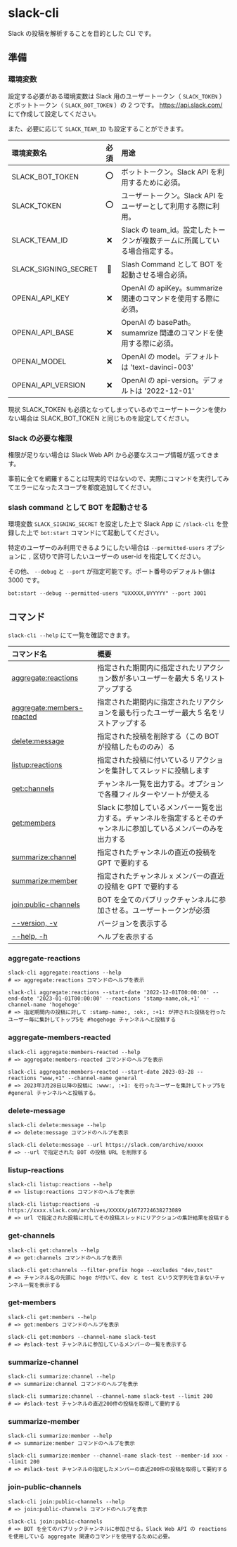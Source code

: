 # slack-cli

Slack の投稿を解析することを目的とした CLI です。

## 準備

### 環境変数

設定する必要がある環境変数は Slack 用のユーザートークン（ `SLACK_TOKEN` ）とボットトークン（ `SLACK_BOT_TOKEN` ）の 2 つです。
https://api.slack.com/ にて作成して設定してください。

また、必要に応じて `SLACK_TEAM_ID` も設定することができます。

| 環境変数名           | 必須 | 用途                                                                       |
| :------------------- | :--: | :------------------------------------------------------------------------- |
| SLACK_BOT_TOKEN      |  ⭕  | ボットトークン。Slack API を利用するために必須。                           |
| SLACK_TOKEN          |  ⭕  | ユーザートークン。Slack API をユーザーとして利用する際に利用。             |
| SLACK_TEAM_ID        |  ❌  | Slack の team_id。設定したトークンが複数チームに所属している場合指定する。 |
| SLACK_SIGNING_SECRET |  🔺  | Slash Command として BOT を起動させる場合必須。                            |
| OPENAI_API_KEY       |  ❌  | OpenAI の apiKey。summarize 関連のコマンドを使用する際に必須。             |
| OPENAI_API_BASE      |  ❌  | OpenAI の basePath。sumamrize 関連のコマンドを使用する際に必須。           |
| OPENAI_MODEL         |  ❌  | OpenAI の model。デフォルトは 'text-davinci-003'                           |
| OPENAI_API_VERSION   |  ❌  | OpenAI の api-version。デフォルトは '2022-12-01'                           |

現状 SLACK_TOKEN も必須となってしまっているのでユーザートークンを使わない場合は SLACK_BOT_TOKEN と同じものを設定してください。

### Slack の必要な権限

権限が足りない場合は Slack Web API から必要なスコープ情報が返ってきます。

事前に全てを網羅することは現実的ではないので、実際にコマンドを実行してみてエラーになったスコープを都度追加してください。

### slash command として BOT を起動させる

環境変数 `SLACK_SIGNING_SECRET` を設定した上で Slack App に `/slack-cli` を登録した上で `bot:start` コマンドにて起動してください。

特定のユーザーのみ利用できるようにしたい場合は `--permitted-users` オプションに `,` 区切りで許可したいユーザーの user-id を指定してください。

その他、 `--debug` と `--port` が指定可能です。ポート番号のデフォルト値は 3000 です。

```
bot:start --debug --permitted-users "UXXXXX,UYYYYY" --port 3001
```

## コマンド

`slack-cli --help` にて一覧を確認できます。

| コマンド名                                              | 概要                                                                                                                 |
| :------------------------------------------------------ | :------------------------------------------------------------------------------------------------------------------- |
| [aggregate:reactions](#aggregate-reactions)             | 指定された期間内に指定されたリアクション数が多いユーザーを最大 5 名リストアップする                                  |
| [aggregate:members-reacted](#aggregate-members-reacted) | 指定された期間内に指定されたリアクションを最も行ったユーザー最大 5 名をリストアップする                              |
| [delete:message](#delete-message)                       | 指定された投稿を削除する（この BOT が投稿したもののみ）る                                                            |
| [listup:reactions](#listup-reactions)                   | 指定された投稿に付いているリアクションを集計してスレッドに投稿します                                                 |
| [get:channels](#get-channels)                           | チャンネル一覧を出力する。オプションで各種フィルターやソートが使える                                                 |
| [get:members](#get-members)                             | Slack に参加しているメンバー一覧を出力する。チャンネルを指定するとそのチャンネルに参加しているメンバーのみを出力する |
| [summarize:channel](#summarize-channel)                 | 指定されたチャンネルの直近の投稿を GPT で要約する                                                                    |
| [summarize:member](#summarize-member)                   | 指定されたチャンネル x メンバーの直近の投稿を GPT で要約する                                                         |
| [join:public-channels](#join-public-channels)           | BOT を全てのパブリックチャンネルに参加させる。ユーザートークンが必須                                                 |
| [--version, -v](#version)                               | バージョンを表示する                                                                                                 |
| [--help, -h](#help)                                     | ヘルプを表示する                                                                                                     |

### aggregate-reactions

```
slack-cli aggregate:reactions --help
# => aggregate:reactions コマンドのヘルプを表示

slack-cli aggregate:reactions --start-date '2022-12-01T00:00:00' --end-date '2023-01-01T00:00:00' --reactions 'stamp-name,ok,+1' --channel-name 'hogehoge'
# => 指定期間内の投稿に対して :stamp-name:, :ok:, :+1: が押された投稿を行ったユーザー毎に集計してトップ5を #hogehoge チャンネルへと投稿する
```

### aggregate-members-reacted

```
slack-cli aggregate:members-reacted --help
# => aggregate:members-reacted コマンドのヘルプを表示

slack-cli aggregate:members-reacted --start-date 2023-03-28 --reactions "www,+1" --channel-name general
# => 2023年3月28日以降の投稿に :www:, :+1: を行ったユーザーを集計してトップ5を #general チャンネルへと投稿する。
```

### delete-message

```
slack-cli delete:message --help
# => delete:message コマンドのヘルプを表示

slack-cli delete:message --url https://slack.com/archive/xxxxx
# => --url で指定された BOT の投稿 URL を削除する
```

### listup-reactions

```
slack-cli listup:reactions --help
# => listup:reactions コマンドのヘルプを表示

slack-cli listup:reactions -u https://xxxx.slack.com/archives/XXXXX/p1672724638273089
# => url で指定された投稿に対してその投稿スレッドにリアクションの集計結果を投稿する
```

### get-channels

```
slack-cli get:channels --help
# => get:channels コマンドのヘルプを表示

slack-cli get:channels --filter-prefix hoge --excludes "dev,test"
# => チャンネル名の先頭に hoge が付いて、dev と test という文字列を含まないチャンネル一覧を表示する
```

### get-members

```
slack-cli get:members --help
# => get:members コマンドのヘルプを表示

slack-cli get:members --channel-name slack-test
# => #slack-test チャンネルに参加しているメンバーの一覧を表示する
```

### summarize-channel

```
slack-cli summarize:channel --help
# => summarize:channel コマンドのヘルプを表示

slack-cli summarize:channel --channel-name slack-test --limit 200
# => #slack-test チャンネルの直近200件の投稿を取得して要約する
```

### summarize-member

```
slack-cli summarize:member --help
# => summarize:member コマンドのヘルプを表示

slack-cli summarize:member --channel-name slack-test --member-id xxx --limit 200
# => #slack-test チャンネルの指定したメンバーの直近200件の投稿を取得して要約する
```

### join-public-channels

```
slack-cli join:public-channels --help
# => join:public-channels コマンドのヘルプを表示

slack-cli join:public-channels
# => BOT を全てのパブリックチャンネルに参加させる。Slack Web API の reactions を使用している aggregate 関連のコマンドを使用するために必要。
```
